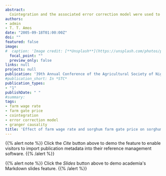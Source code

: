 ```yaml
---
abstract:
  Cointegration and the associated error correction model were used to investigate the effect of farm gate price and farm wage rate on sorghum hectarage in Nigeria between 1961 and 2004.  The result shows that sorghum hectarage was well cointegrated with the two variables while the two variables are not.  Long run relationship exists between sorghum hectarage and its own price but not with farm wage rate.  There was granger causality between hectarage and the variables but there was no feedback.  Policy prescription is needed to correct for temporary distortion in the sorghum market, particularly to ensure that sorghum hectarage continues to rise and hence supply, as the market forces alone was unable to correct it.  It is also recommended that farm wage must be made more attractive so that the supply will reduce rate..
authors:
- admin
- T. T. Amos
date: "2005-09-18T01:00:00Z"
doi: ""
featured: false
image:
#  caption: 'Image credit: [**Unsplash**](https://unsplash.com/photos/pLCdAaMFLTE)'
  focal_point: ""
  preview_only: false
links: null
projects: null
publication: '39th Annual Conference of the Agricultural Society of Nigerian, University of Benin, Benin City, October, 2005'
#publication_short: In *STC*
publication_types:
- "1"
publishDate: " "
#summary: 
tags:
- farm wage rate
- farm gate price
- cointegration
- error correction model
- granger causality
title: 'Effect of farm wage rate and sorghum farm gate price on sorghum hectarage in Nigeria'
---
```


{{% alert note %}}
Click the *Cite* button above to demo the feature to enable visitors to import publication metadata into their reference management software.
{{% /alert %}}

{{% alert note %}}
Click the *Slides* button above to demo academia's Markdown slides feature.
{{% /alert %}}
